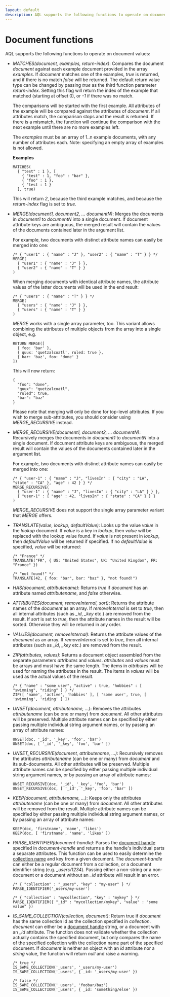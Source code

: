 ```yaml
---
layout: default
description: AQL supports the following functions to operate on document values
---
```

Document functions
==================

AQL supports the following functions to operate on document values:

- *MATCHES(document, examples, return-index)*: Compares the document
  *document* against each example document provided in the array *examples*. 
  If *document* matches one of the examples, *true* is returned, and if there is
  no match *false* will be returned. The default return value type can be changed by
  passing *true* as the third function parameter *return-index*. Setting this
  flag will return the index of the example that matched (starting at offset 0), or 
  *-1* if there was no match.

  The comparisons will be started with the first example. All attributes of the example
  will be compared against the attributes of *document*. If all attributes match, the 
  comparison stops and the result is returned. If there is a mismatch, the function will
  continue the comparison with the next example until there are no more examples left.

  The *examples* must be an array of 1..n example documents, with any number of attributes
  each. Note: specifying an empty array of examples is not allowed.
   
  **Examples**

      MATCHES(
        { "test" : 1 }, [ 
          { "test" : 1, "foo" : "bar" }, 
          { "foo" : 1 }, 
          { "test : 1 } 
        ], true)

  This will return *2*, because the third example matches, and because the 
  *return-index* flag is set to *true*.

- *MERGE(document1, document2, ... documentN)*: Merges the documents
  in *document1* to *documentN* into a single document. If document attribute
  keys are ambiguous, the merged result will contain the values of the documents 
  contained later in the argument list.

  For example, two documents with distinct attribute names can easily be merged into one: 

      /* { "user1" : { "name" : "J" }, "user2" : { "name" : "T" } } */
      MERGE(
        { "user1" : { "name" : "J" } }, 
        { "user2" : { "name" : "T" } }
      )

  When merging documents with identical attribute names, the attribute values of the
  latter documents will be used in the end result:

      /* { "users" : { "name" : "T" } } */
      MERGE(
        { "users" : { "name" : "J" } }, 
        { "users" : { "name" : "T" } }
      )

  *MERGE* works with a single array parameter, too. This variant allows combining the 
  attributes of multiple objects from the array into a single object, e.g.

      RETURN MERGE([ 
        { foo: 'bar' }, 
        { quux: 'quetzalcoatl', ruled: true }, 
        { bar: 'baz', foo: 'done' }
      ])

  This will now return:

      {
        "foo": "done",
        "quux": "quetzalcoatl",
        "ruled": true,
        "bar": "baz"
      }

  Please note that merging will only be done for top-level attributes. If you wish to
  merge sub-attributes, you should consider using *MERGE_RECURSIVE* instead.

- *MERGE_RECURSIVE(document1, document2, ... documentN)*: Recursively
  merges the documents in *document1* to *documentN* into a single document. If
  document attribute keys are ambiguous, the merged result will contain the values of the 
  documents contained later in the argument list.

  For example, two documents with distinct attribute names can easily be merged into one: 
      
      /* { "user-1" : { "name" : "J", "livesIn" : { "city" : "LA", "state" : "CA" }, "age" : 42 } } */
      MERGE_RECURSIVE(
        { "user-1" : { "name" : "J", "livesIn" : { "city" : "LA" } } }, 
        { "user-1" : { "age" : 42, "livesIn" : { "state" : "CA" } } }
      )

  *MERGE_RECURSIVE* does not support the single array parameter variant that *MERGE* offers.


- *TRANSLATE(value, lookup, defaultValue)*: Looks up the value *value* in the *lookup*
  document. If *value* is a key in *lookup*, then *value* will be replaced with the
  lookup value found. If *value* is not present in *lookup*, then *defaultValue* will
  be returned if specified. If no *defaultValue* is specified, *value* will be returned:

      /* "France" */
      TRANSLATE("FR", { US: "United States", UK: "United Kingdom", FR: "France" })

      /* "not found!" */
      TRANSLATE(42, { foo: "bar", bar: "baz" }, "not found!")

- *HAS(document, attributename)*: Returns *true* if *document* has an
  attribute named *attributename*, and *false* otherwise.

- *ATTRIBUTES(document, removeInternal, sort)*: Returns the attribute
  names of the *document* as an array. 
  If *removeInternal* is set to *true*, then all internal attributes (such as *_id*, 
  *_key* etc.) are removed from the result. If *sort* is set to *true*, then the
  attribute names in the result will be sorted. Otherwise they will be returned in any order.

- *VALUES(document, removeInternal)*: Returns the attribute values of the *document*
  as an array. If *removeInternal* is set to *true*, then all internal attributes (such 
  as *_id*, *_key* etc.) are removed from the result. 

- *ZIP(attributes, values)*: Returns a document object assembled from the
  separate parameters *attributes* and *values*. *attributes* and *values* must be
  arrays and must have the same length. The items in *attributes* will be used for
  naming the attributes in the result. The items in *values* will be used as the
  actual values of the result.

      /* { "name" : "some user", "active" : true, "hobbies" : [ "swimming", "riding" ] } */
      ZIP([ 'name', 'active', 'hobbies' ], [ 'some user', true, [ 'swimming', 'riding' ] ])

- *UNSET(document, attributename, ...)*: Removes the attributes *attributename*
  (can be one or many) from *document*. All other attributes will be preserved.
  Multiple attribute names can be specified by either passing multiple individual string argument 
  names, or by passing an array of attribute names:

      UNSET(doc, '_id', '_key', 'foo', 'bar')
      UNSET(doc, [ '_id', '_key', 'foo', 'bar' ])

- *UNSET_RECURSIVE(document, attributename, ...)*: Recursively removes the attributes 
  *attributename* (can be one or many) from *document* and its sub-documents. All other 
  attributes will be preserved.
  Multiple attribute names can be specified by either passing multiple individual string argument 
  names, or by passing an array of attribute names:

      UNSET_RECURSIVE(doc, '_id', '_key', 'foo', 'bar')
      UNSET_RECURSIVE(doc, [ '_id', '_key', 'foo', 'bar' ])

- *KEEP(document, attributename, ...)*: Keeps only the attributes *attributename*
  (can be one or many) from *document*. All other attributes will be removed from the result.
  Multiple attribute names can be specified by either passing multiple individual string argument 
  names, or by passing an array of attribute names:

      KEEP(doc, 'firstname', 'name', 'likes')
      KEEP(doc, [ 'firstname', 'name', 'likes' ])

- *PARSE_IDENTIFIER(document-handle)*: Parses the [document handle](glossary.html#document-handle) specified in 
  *document-handle* and returns a the handle's individual parts a separate attributes.
  This function can be used to easily determine the [collection name](glossary.html#collection-name) and key from a given document.
  The *document-handle* can either be a regular document from a collection, or a document
  identifier string (e.g. *_users/1234*). Passing either a non-string or a non-document or a
  document without an *_id* attribute will result in an error.

      /* { "collection" : "_users", "key" : "my-user" } */ 
      PARSE_IDENTIFIER('_users/my-user')

      /* { "collection" : "mycollection", "key" : "mykey" } */ 
      PARSE_IDENTIFIER({ "_id" : "mycollection/mykey", "value" : "some value" })

- *IS_SAME_COLLECTION(collection, document)*: Return true if *document* has the same
  collection id as the collection specified in *collection*. *document* can either be
  a [document handle](glossary.html#document-handle) string, or a document with
  an *_id* attribute. The function does not validate whether the collection actually
  contains the specified document, but only compares the name of the specified collection
  with the collection name part of the specified document.
  If *document* is neither an object with an *id* attribute nor a *string* value,
  the function will return *null* and raise a warning.

      /* true */
      IS_SAME_COLLECTION('_users', '_users/my-user')
      IS_SAME_COLLECTION('_users', { _id: '_users/my-user' })

      /* false */ 
      IS_SAME_COLLECTION('_users', 'foobar/baz')
      IS_SAME_COLLECTION('_users', { _id: 'something/else' })

